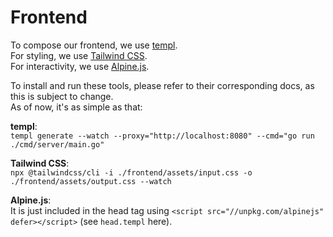 # Frontend

To compose our frontend, we use [templ](https://templ.guide/).\
For styling, we use [Tailwind CSS](https://tailwindcss.com/).\
For interactivity, we use [Alpine.js](https://alpine.dev/).

To install and run these tools, please refer to their corresponding docs, as this is subject to change.\
As of now, it's as simple as that:

**templ**:\
`templ generate --watch --proxy="http://localhost:8080" --cmd="go run ./cmd/server/main.go"`

**Tailwind CSS**:\
`npx @tailwindcss/cli -i ./frontend/assets/input.css -o ./frontend/assets/output.css --watch`

**Alpine.js**:\
It is just included in the head tag using `<script src="//unpkg.com/alpinejs" defer></script>` (see `head.templ` here).
